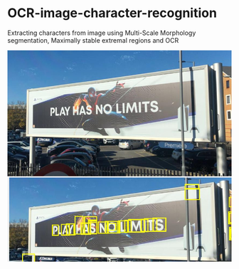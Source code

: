 # OCR-image-character-recognition

Extracting characters from image using Multi-Scale Morphology segmentation, Maximally stable extremal regions and OCR

![](./spiderman.jpg)
![](spiderman_2.JPG)
